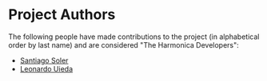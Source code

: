 # Project Authors

The following people have made contributions to the project (in alphabetical order by
last name) and are considered "The Harmonica Developers":

* [Santiago Soler](https://github.com/santisoler)
* [Leonardo Uieda](https://github.com/leouieda)
